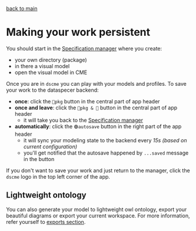 [back to main](./main.md)

# Making your work persistent

You should start in the [Specification manager](https://tool.dataspecer.com/manager) where you create:

-   your own directory (package)
-   in there a visual model
-   open the visual model in CME

Once you are in `dscme` you can play with your models and profiles. To save your work to the dataspecer backend:

-   **once**: click the `💾pkg` button in the central part of app header
-   **once and leave**: click the `💾pkg & 👋` button in the central part of app header
    -   it will take you back to the [Specification manager](https://tool.dataspecer.com/manager)
-   **automatically**: click the `🟢autosave` button in the right part of the app header
    -   it will sync your modeling state to the backend every _15s (based on current configuration)_
    -   you'll get notified that the autosave happened by `...saved` message in the button

If you don't want to save your work and just return to the manager, click the `dscme` logo in the top left corner of the app.

## Lightweight ontology

You can also generate your model to lightweight owl ontology, export your beautiful diagrams or export your current workspace. For more information, refer yourself to [exports section](./exports.md).
